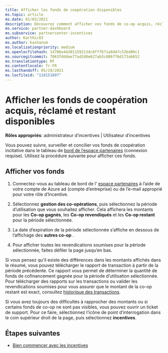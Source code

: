 ```yaml
---
title: Afficher les fonds de coopération disponibles
ms.topic: article
ms.date: 01/03/2021
description: Découvrez comment afficher vos fonds de co-op acquis, réclamés et restants, afficher les dates d’expiration et concilier les montants incohérents.
ms.service: partner-dashboard
ms.subservice: partnercenter-incentives
author: Karthic83
ms.author: kashanum
ms.localizationpriority: medium
ms.openlocfilehash: 14706e44201159213dc8fff671a8d47c52bd89c1
ms.sourcegitcommit: 7063fdddee77ad2d8e627ab3c806f76d173ab652
ms.translationtype: MT
ms.contentlocale: fr-FR
ms.lasthandoff: 05/19/2021
ms.locfileid: "110151897"
---
```

# <a name="view-available-earned-claimed-and-remaining-co-op-funds"></a>Afficher les fonds de coopération acquis, réclamé et restant disponibles

**Rôles appropriés**: administrateur d’incentives | Utilisateur d’incentives

Vous pouvez suivre, surveiller et concilier vos fonds de coopération incitative dans le tableau de [bord de l’espace partenaires](https://partner.microsoft.com/dashboard/) (connexion requise). Utilisez la procédure suivante pour afficher ces fonds.

## <a name="view-your-funds"></a>Afficher vos fonds

1. Connectez-vous au tableau de bord de l' [espace partenaires](https://partner.microsoft.com/dashboard/) à l’aide de votre compte de Azure ad (compte d’entreprise) ou de l’e-mail approprié pour votre rôle d’Incentive.

2. Sélectionnez **gestion des co-opérations**, puis sélectionnez la période d’utilisation que vous souhaitez afficher. Cela affichera les montants pour les **Co-op gagnés**, les **Co-op revendiqués** et les **Co-op restant** pour la période sélectionnée.

3. La date d’expiration de la période sélectionnée s’affiche en dessous de l’affichage des **autres co-op** .  

4. Pour afficher toutes les revendications soumises pour la période sélectionnée, faites défiler la page jusqu’en bas.

Si vous pensez qu’il existe des différences dans les montants affichés dans le résumé, vous pouvez télécharger le rapport de transaction à partir de la période précédente. Ce rapport vous permet de déterminer la quantité de fonds de cofinancement gagnée pour la période d’utilisation sélectionnée. Pour télécharger des rapports sur les transactions ou valider les revendications soumises pour vous assurer que le montant de la co-op restant est exact, consultez [historique des transactions](./payout-statement.md#transaction-history).

Si vous avez toujours des difficultés à rapprocher des montants ou si certains fonds de co-op ne sont pas visibles, vous pouvez ouvrir un ticket de support. Pour ce faire, sélectionnez l’icône de point d’interrogation dans le coin supérieur droit de la page, puis sélectionnez **incentives**.

## <a name="next-steps"></a>Étapes suivantes

- [Bien commencer avec les incentives](incentives-get-started-intro.md)